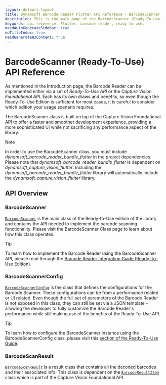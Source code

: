 ```yaml
---
layout: default-layout
title: Dynamsoft Barcode Reader Flutter API Reference - BarcodeScanner API Main Page
description: This is the main page of the BarcodeScanner (Ready-To-Use) API for Flutter.
keywords: api reference, Flutter, barcode reader, ready to use, 
needAutoGenerateSidebar: true
noTitleIndex: true
needGenerateH3Content: true
---
```


# BarcodeScanner (Ready-To-Use) API Reference

As mentioned in the Introduction page, the Barcode Reader can be implemented either via a set of *Ready-To-Use API* or the *Capture Vision Foundational API*. Each has its own draws and benefits, so even though the Ready-To-Use Edition is sufficient for most cases, it is careful to consider which edition your usage scenario requires.

The BarcodeScanner class is built on top of the Capture Vision Foundational API to offer a faster and smoother development experience, providing a more sophisticated UI while not sacrificing any performance aspect of the library.

> [!NOTE]
> In order to use the BarcodeScanner class, you must include *dynamsoft_barcode_reader_bundle_flutter* in the project dependencies.
> Please note that *dynamsoft_barcode_reader_bundle_flutter* is dependent on *dynamsoft_capture_vision_flutter*. Including the *dynamsoft_barcode_reader_bundle_flutter* library will automatically include the *dynamsoft_capture_vision_flutter* library.


## API Overview

### BarcodeScanner

[`BarcodeScanner`](barcode-scanner.md) is the main class of the Ready-to-Use edition of the library and contains the API needed to implement the barcode scanning functionality. Please visit the BarcodeScanner Class page to learn about how this class operates.

> [!TIP]
> To learn how to implement the Barcode Reader using the BarcodeScanner API, please read through the [Barcode Reader Integration Guide (Ready-To-Use Edition)](../user-guide.md).

### BarcodeScannerConfig

[`BarcodeScannerConfig`](barcode-scanner-config.md) is the class that defines the configurations for the Barcode Scanner. These configurations can be from a performance related or UI related. Even though the full set of parameters of the Barcode Reader is not exposed in this class, they can still be set via a JSON template - allowing the developer to fully customize the Barcode Reader's performance while still making use of the benefits of the Ready-To-Use API.

> [!TIP]
> To learn how to configure the BarcodeScanner instance using the BarcodeScannerConfig class, please visit this [section of the Ready-To-Use Guide](../../user-guide.md#configuring-the-barcodescanner-optional).

### BarcodeScanResult

[`BarcodeScanResult`](barcode-scan-result.md) is a result class that contains all the decoded barcodes and their associated info. This class is dependent on the [`BarcodeResultItem`](../barcode-result-item.md) class which is part of the Capture Vision Foundational API.

